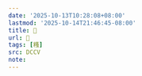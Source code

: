 ```yaml
---
date: '2025-10-13T10:28:08+08:00'
lastmod: '2025-10-14T21:46:45-08:00'
title: 􃈊
url: 􃈊
tags: [糔]
src: DCCV
note:
---
```


